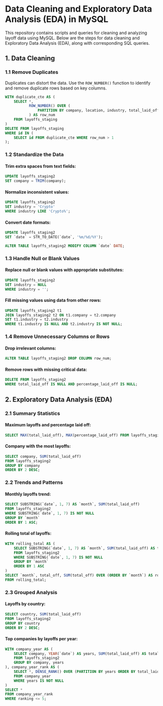 # Data Cleaning and Exploratory Data Analysis (EDA) in MySQL

This repository contains scripts and queries for cleaning and analyzing layoff data using MySQL. Below are the steps for data cleaning and Exploratory Data Analysis (EDA), along with corresponding SQL queries.

## 1. Data Cleaning

### 1.1 Remove Duplicates

Duplicates can distort the data. Use the `ROW_NUMBER()` function to identify and remove duplicate rows based on key columns.

```sql
WITH duplicate_cte AS (
    SELECT *,
           ROW_NUMBER() OVER (
               PARTITION BY company, location, industry, total_laid_off, percentage_laid_off, `date`
           ) AS row_num
    FROM layoffs_staging
)
DELETE FROM layoffs_staging
WHERE id IN (
    SELECT id FROM duplicate_cte WHERE row_num > 1
);

```
### 1.2 Standardize the Data

#### Trim extra spaces from text fields:
```sql
UPDATE layoffs_staging2
SET company = TRIM(company);
```

#### Normalize inconsistent values:
```sql
UPDATE layoffs_staging2
SET industry = 'Crypto'
WHERE industry LIKE 'Crypto%';
```

#### Convert date formats:
```sql
UPDATE layoffs_staging2
SET `date` = STR_TO_DATE(`date`, '%m/%d/%Y');

ALTER TABLE layoffs_staging2 MODIFY COLUMN `date` DATE;
```

### 1.3 Handle Null or Blank Values

#### Replace null or blank values with appropriate substitutes:
```sql
UPDATE layoffs_staging2
SET industry = NULL
WHERE industry = '';
```

#### Fill missing values using data from other rows:
```sql
UPDATE layoffs_staging2 t1
JOIN layoffs_staging2 t2 ON t1.company = t2.company
SET t1.industry = t2.industry
WHERE t1.industry IS NULL AND t2.industry IS NOT NULL;
```

### 1.4 Remove Unnecessary Columns or Rows

#### Drop irrelevant columns:
```sql
ALTER TABLE layoffs_staging2 DROP COLUMN row_num;
```

#### Remove rows with missing critical data:
```sql
DELETE FROM layoffs_staging2
WHERE total_laid_off IS NULL AND percentage_laid_off IS NULL;
```

## 2. Exploratory Data Analysis (EDA)

### 2.1 Summary Statistics

#### Maximum layoffs and percentage laid off:
```sql
SELECT MAX(total_laid_off), MAX(percentage_laid_off) FROM layoffs_staging2;
```

#### Company with the most layoffs:
```sql
SELECT company, SUM(total_laid_off)
FROM layoffs_staging2
GROUP BY company
ORDER BY 2 DESC;
```

### 2.2 Trends and Patterns

#### Monthly layoffs trend:
```sql
SELECT SUBSTRING(`date`, 1, 7) AS `month`, SUM(total_laid_off)
FROM layoffs_staging2
WHERE SUBSTRING(`date`, 1, 7) IS NOT NULL
GROUP BY `month`
ORDER BY 1 ASC;
```

#### Rolling total of layoffs:
```sql
WITH rolling_total AS (
    SELECT SUBSTRING(`date`, 1, 7) AS `month`, SUM(total_laid_off) AS total_off
    FROM layoffs_staging2
    WHERE SUBSTRING(`date`, 1, 7) IS NOT NULL
    GROUP BY `month`
    ORDER BY 1 ASC
)
SELECT `month`, total_off, SUM(total_off) OVER (ORDER BY `month`) AS rolling_total
FROM rolling_total;
```

### 2.3 Grouped Analysis

#### Layoffs by country:
```sql
SELECT country, SUM(total_laid_off)
FROM layoffs_staging2
GROUP BY country
ORDER BY 2 DESC;
```

#### Top companies by layoffs per year:
```sql
WITH company_year AS (
    SELECT company, YEAR(`date`) AS years, SUM(total_laid_off) AS total_laid_off
    FROM layoffs_staging2
    GROUP BY company, years
), company_year_rank AS (
    SELECT *, DENSE_RANK() OVER (PARTITION BY years ORDER BY total_laid_off DESC) AS ranking
    FROM company_year
    WHERE years IS NOT NULL
)
SELECT *
FROM company_year_rank
WHERE ranking <= 5;
```

